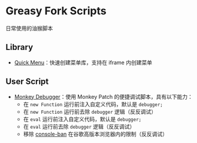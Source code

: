 # Greasy Fork Scripts

日常使用的油猴脚本

## Library

- [Quick Menu](./packages/quick-menu/README.md)：快速创建菜单库，支持在 iframe 内创建菜单

## User Script

- [Monkey Debugger](./packages/monkey-debugger/README.md)：使用 Monkey Patch 的便捷调试脚本，具有以下能力：
  - 在 `new Function` 运行前注入自定义代码，默认是 `debugger;`
  - 在 `new Function` 运行前去除 `debugger` 逻辑（反反调试）
  - 在 `eval` 运行前注入自定义代码，默认是 `debugger;`
  - 在 `eval` 运行前去除 `debugger` 逻辑（反反调试）
  - 移除 [console-ban](https://github.com/fz6m/console-ban) 在谷歌高版本浏览器内的限制（反反调试）
